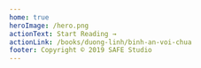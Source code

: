 ```yaml
---
home: true
heroImage: /hero.png
actionText: Start Reading →
actionLink: /books/duong-linh/binh-an-voi-chua
footer: Copyright © 2019 SAFE Studio
---
```

